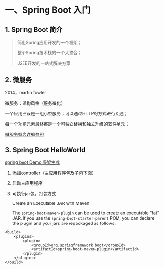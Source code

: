 # 一、Spring Boot 入门

## 1. Spring Boot 简介

> 简化Spring应用开发的一个框架；
>
> 整个Spring技术栈的一个大整合；
>
> J2EE开发的一站式解决方案



## 2. 微服务

2014，martin fowler

微服务：架构风格（服务微化）

一个应用应该是一组小型服务；可以通过HTTP的方式进行互通；

每一个功能元素最终都是一个可独立替换和独立升级的软件单元；

[微服务概念详细参照](https://martinfowler.com/articles/microservices.html)



## 3. Spring Boot HelloWorld

[spring boot Demo 骨架生成](http://start.spring.io/)

1. 添加controller（主应用程序包及子包下面）

2. 启动主应用程序

3. 可执行jar包，打包方式

   Create an Executable JAR with Maven

   The `spring-boot-maven-plugin` can be used to create an executable “fat” JAR. If you use the `spring-boot-starter-parent` POM, you can declare the plugin and your jars are repackaged as follows:

```
<build>
	<plugins>
		<plugin>
			<groupId>org.springframework.boot</groupId>
			<artifactId>spring-boot-maven-plugin</artifactId>
		</plugin>
	</plugins>
</build>
```